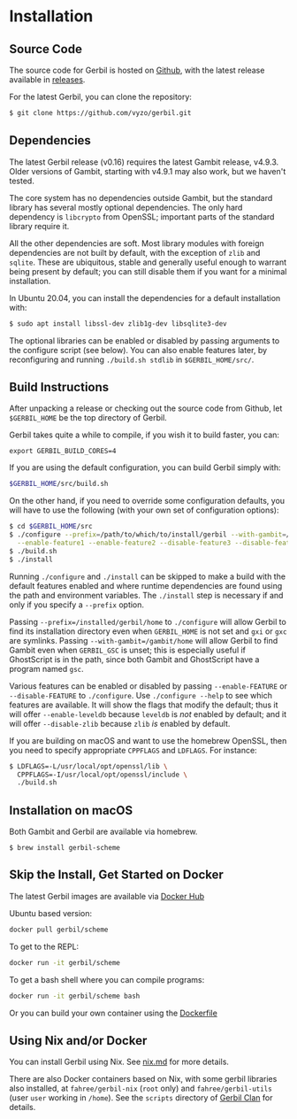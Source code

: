 # Installation

## Source Code
The source code for Gerbil is hosted on [Github](https://github.com/vyzo/gerbil),
with the latest release available in [releases](https://github.com/vyzo/gerbil/releases).

For the latest Gerbil, you can clone the repository:
```bash
$ git clone https://github.com/vyzo/gerbil.git
```

## Dependencies

The latest Gerbil release (v0.16) requires the latest Gambit release, v4.9.3.
Older versions of Gambit, starting with v4.9.1 may also work, but we haven't tested.

The core system has no dependencies outside Gambit, but the standard
library has several mostly optional dependencies. The only hard dependency
is `libcrypto` from OpenSSL; important parts of the standard library
require it.

All the other dependencies are soft.
Most library modules with foreign dependencies are not built by default,
with the exception of `zlib` and `sqlite`. These are ubiquitous, stable
and generally useful enough to warrant being present by default;
you can still disable them if you want for a minimal installation.

In Ubuntu 20.04, you can install the dependencies for a default installation with:

```bash
$ sudo apt install libssl-dev zlib1g-dev libsqlite3-dev
```

The optional libraries can be enabled or disabled by passing arguments
to the configure script (see below).  You can also enable features
later, by reconfiguring and running `./build.sh stdlib` in
`$GERBIL_HOME/src/`.


## Build Instructions
After unpacking a release or checking out the source code from Github, let
`$GERBIL_HOME` be the top directory of Gerbil.

Gerbil takes quite a while to compile, if you wish it to build faster, you can:
```
export GERBIL_BUILD_CORES=4
```
 
If you are using the default configuration, you can build Gerbil simply with:
```bash
$GERBIL_HOME/src/build.sh
```

On the other hand, if you need to override some configuration defaults,
you will have to use the following (with your own set of configuration options):
```bash
$ cd $GERBIL_HOME/src
$ ./configure --prefix=/path/to/which/to/install/gerbil --with-gambit=/path/to/installed/gambit \
  --enable-feature1 --enable-feature2 --disable-feature3 --disable-feature4 --enable-feature5
$ ./build.sh
$ ./install
```

Running `./configure` and `./install` can be skipped
to make a build with the default features enabled and
where runtime dependencies are found using the path and environment variables.
The `./install` step is necessary if and only if you specify a `--prefix` option.

Passing `--prefix=/installed/gerbil/home` to `./configure`
will allow Gerbil to find its installation directory
even when `GERBIL_HOME` is not set and `gxi` or `gxc` are symlinks.
Passing `--with-gambit=/gambit/home` will allow Gerbil to find Gambit even
when `GERBIL_GSC` is unset; this is especially useful if GhostScript is in the
path, since both Gambit and GhostScript have a program named `gsc`.

Various features can be enabled or disabled by passing `--enable-FEATURE` or
`--disable-FEATURE` to `./configure`.  Use `./configure --help` to see which
features are available. It will show the flags that modify the default; thus
it will offer `--enable-leveldb` because `leveldb` is *not* enabled by default;
and it will offer `--disable-zlib` because `zlib` *is* enabled by default.

If you are building on macOS and want to use the homebrew OpenSSL,
then you need to specify appropriate `CPPFLAGS` and `LDFLAGS`.
For instance:
```bash
$ LDFLAGS=-L/usr/local/opt/openssl/lib \
  CPPFLAGS=-I/usr/local/opt/openssl/include \
  ./build.sh
```

## Installation on macOS
Both Gambit and Gerbil are available via homebrew.
```
$ brew install gerbil-scheme
```

## Skip the Install, Get Started on Docker

The latest Gerbil images are available via [Docker Hub](https://hub.docker.com/u/gerbil)

Ubuntu based version:
```bash
docker pull gerbil/scheme
```

To get to the REPL:
```bash
docker run -it gerbil/scheme
```

To get a bash shell where you can compile programs:
```bash
docker run -it gerbil/scheme bash
```

Or you can build your own container using the [Dockerfile](https://github.com/vyzo/gerbil/blob/master/Dockerfile)

## Using Nix and/or Docker

You can install Gerbil using Nix. See [nix.md](nix.md) for more details.

There are also Docker containers based on Nix, with some gerbil libraries also installed,
at `fahree/gerbil-nix` (`root` only) and `fahree/gerbil-utils` (user `user` working in `/home`).
See the `scripts` directory of [Gerbil Clan](https://github.com/fare/gerbil-utils) for details.

